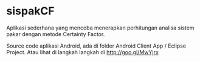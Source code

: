 sispakCF
========

Aplikasi sederhana yang mencoba menerapkan perhitungan analisa sistem pakar dengan metode Certainty Factor.

Source code aplikasi Android, ada di folder Android Client App / Eclipse Project. Atau lihat di langkah langkah di http://goo.gl/MwYjrx
